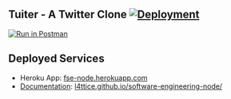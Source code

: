 ## Tuiter - A Twitter Clone [![Deployment](https://github.com/L4TTiCe/software-engineering-node/actions/workflows/deploy.yml/badge.svg)](https://fse-node.herokuapp.com)

[![Run in Postman](https://run.pstmn.io/button.svg)](https://app.getpostman.com/run-collection/10378707-d7eef68b-57fe-43d4-b208-7d57db8a9f29?action=collection%2Ffork&collection-url=entityId%3D10378707-d7eef68b-57fe-43d4-b208-7d57db8a9f29%26entityType%3Dcollection%26workspaceId%3De56659cf-2406-4cce-bd42-3458aa20c64e) 

## Deployed Services
  - Heroku App: [fse-node.herokuapp.com](fse-node.herokuapp.com)
  - [Documentation](https://l4ttice.github.io/software-engineering-node/): [l4ttice.github.io/software-engineering-node/](https://l4ttice.github.io/software-engineering-node/)
